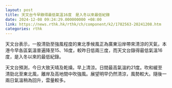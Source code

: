 ```yaml
---
layout: post
title: 天文台今早錄得最低氣溫16度　是入冬以來最低紀錄
date: 2024-12-08 09:24:29.000000000 +08:00
link: https://news.rthk.hk/rthk/ch/component/k2/1782563-20241208.htm
categories: rthk
---
```


天文台表示，一股清勁至強風程度的東北季候風正為廣東沿岸帶來清涼的天氣，本港今早各區氣溫普遍降至15、16度，較昨日低兩三度，而天文台錄得最低氣溫16度，是入冬以來的最低紀錄。

天文台預測，今日大致天晴及乾燥。早上清涼。日間最高氣溫約21度。吹和緩至清勁北至東北風，離岸及高地間中吹強風。展望明早仍然清涼，風勢較大。隨後一兩日氣溫稍為回升，雲量較多。
